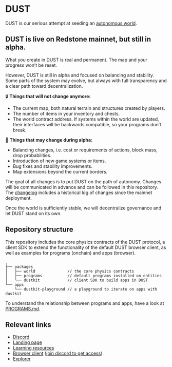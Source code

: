 # DUST

DUST is our serious attempt at seeding an [autonomous world](https://0xparc.org/blog/autonomous-worlds).

## DUST is live on Redstone mainnet, but still in alpha.

What you create in DUST is real and permanent. The map and your progress won’t be reset.

However, DUST is still in alpha and focused on balancing and stability. Some parts of the system may evolve, but always with full transparency and a clear path toward decentralization.

🔒 **Things that will not change anymore:**

- The current map, both natural terrain and structures created by players.
- The number of items in your inventory and chests.
- The world contract address. If systems within the world are updated, their interfaces will be backwards compatible, so your programs don’t break.

🚧 **Things that may change during alpha:**

- Balancing changes, i.e. cost or requirements of actions, block mass, drop probabilities.
- Introduction of new game systems or items.
- Bug fixes and stability improvements.
- Map extensions beyond the current borders.

The goal of all changes is to put DUST on the path of autonomy. Changes will be communicated in advance and can be followed in this repository. The [changelog](https://github.com/dustproject/dust/blob/main/CHANGELOG.md) includes a historical log of changes since the mainnet deployment.

Once the world is sufficiently stable, we will decentralize governance and let DUST stand on its own.

## Repository structure

This repository includes the core physics contracts of the DUST protocol, a client SDK to extend the functionality of the default DUST browser client, as well as examples for programs (onchain) and apps (browser).

```
.
├── packages
│   ├── world              // the core physics contracts
│   ├── programs           // default programs installed on entities
│   └── dustkit            // client SDK to build apps in DUST
└── apps
    └── dustkit-playground // a playground to iterate on apps with dustkit
```

To understand the relationship between programs and apps, have a look at [PROGRAMS.md](./PROGRAMS.md).

## Relevant links

- [Discord](https://dustproject.org/discord)
- [Landing page](https://dustproject.org)
- [Learning resources](https://dustproject.org/what)
- [Browser client](https://alpha.dustproject.org) ([join discord to get access](https://dustproject.org/access))
- [Explorer](https://dustproject.org/explorer)
